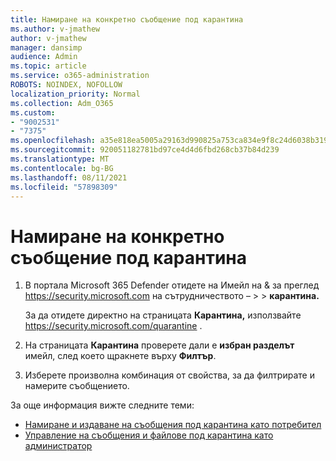 ```yaml
---
title: Намиране на конкретно съобщение под карантина
ms.author: v-jmathew
author: v-jmathew
manager: dansimp
audience: Admin
ms.topic: article
ms.service: o365-administration
ROBOTS: NOINDEX, NOFOLLOW
localization_priority: Normal
ms.collection: Adm_O365
ms.custom:
- "9002531"
- "7375"
ms.openlocfilehash: a35e818ea5005a29163d990825a753ca834e9f8c24d6038b319b1382587fc286
ms.sourcegitcommit: 920051182781bd97ce4d4d6fbd268cb37b84d239
ms.translationtype: MT
ms.contentlocale: bg-BG
ms.lasthandoff: 08/11/2021
ms.locfileid: "57898309"
---
```

# <a name="find-a-specific-quarantined-message"></a>Намиране на конкретно съобщение под карантина

1. В портала Microsoft 365 Defender отидете на Имейл на & за преглед <https://security.microsoft.com> на сътрудничеството –  \>  \> **карантина.**

   За да отидете директно на страницата **Карантина,** използвайте <https://security.microsoft.com/quarantine> .

2. На страницата **Карантина** проверете дали е **избран разделът** имейл, след което щракнете върху **Филтър**.
3. Изберете произволна комбинация от свойства, за да филтрирате и намерите съобщението.

За още информация вижте следните теми:

- [Намиране и издаване на съобщения под карантина като потребител](https://docs.microsoft.com/microsoft-365/security/office-365-security/find-and-release-quarantined-messages-as-a-user)
- [Управление на съобщения и файлове под карантина като администратор](https://docs.microsoft.com/microsoft-365/security/office-365-security/manage-quarantined-messages-and-files)
